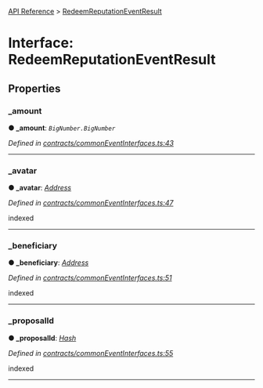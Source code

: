 [API Reference](../README.md) > [RedeemReputationEventResult](../interfaces/RedeemReputationEventResult.md)



# Interface: RedeemReputationEventResult


## Properties
<a id="_amount"></a>

###  _amount

**●  _amount**:  *`BigNumber.BigNumber`* 

*Defined in [contracts/commonEventInterfaces.ts:43](https://github.com/daostack/arc.js/blob/616f6e7/lib/contracts/commonEventInterfaces.ts#L43)*





___

<a id="_avatar"></a>

###  _avatar

**●  _avatar**:  *[Address](../#Address)* 

*Defined in [contracts/commonEventInterfaces.ts:47](https://github.com/daostack/arc.js/blob/616f6e7/lib/contracts/commonEventInterfaces.ts#L47)*



indexed




___

<a id="_beneficiary"></a>

###  _beneficiary

**●  _beneficiary**:  *[Address](../#Address)* 

*Defined in [contracts/commonEventInterfaces.ts:51](https://github.com/daostack/arc.js/blob/616f6e7/lib/contracts/commonEventInterfaces.ts#L51)*



indexed




___

<a id="_proposalId"></a>

###  _proposalId

**●  _proposalId**:  *[Hash](../#Hash)* 

*Defined in [contracts/commonEventInterfaces.ts:55](https://github.com/daostack/arc.js/blob/616f6e7/lib/contracts/commonEventInterfaces.ts#L55)*



indexed




___


